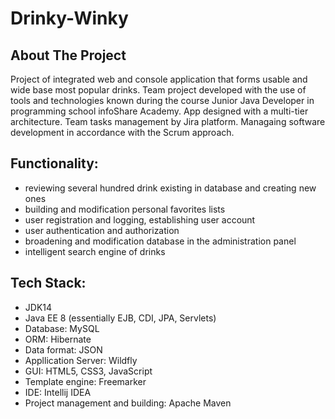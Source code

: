 # Drinky-Winky

<!-- ABOUT THE PROJECT -->
## About The Project

Project of integrated web and console application that forms usable and wide base most popular drinks. Team project developed with the use of tools and technologies known during the course Junior Java Developer in programming school infoShare Academy. App designed with a multi-tier architecture. Team tasks management by Jira platform. Managaing software development in accordance with the Scrum approach.

## Functionality:
- reviewing several hundred drink existing in database and creating new ones
- building and modification personal favorites lists
- user registration and logging, establishing user account
- user authentication and authorization
- broadening and modification database in the administration panel
- intelligent search engine of drinks

## Tech Stack:
- JDK14
- Java EE 8 (essentially EJB, CDI, JPA, Servlets)
- Database: MySQL
- ORM: Hibernate 
- Data format: JSON
- Appllication Server: Wildfly 
- GUI: HTML5, CSS3, JavaScript
- Template engine: Freemarker 
- IDE: Intellij IDEA 
- Project management and building: Apache Maven




